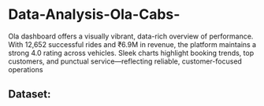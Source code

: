 # Data-Analysis-Ola-Cabs-
Ola dashboard offers a visually vibrant, data-rich overview of performance. With 12,652 successful rides and ₹6.9M in revenue, the platform maintains a strong 4.0 rating across vehicles. Sleek charts highlight booking trends, top customers, and punctual service—reflecting reliable, customer-focused operations

## Dataset: 
